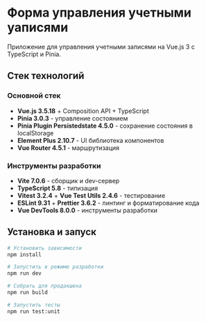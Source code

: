 # Форма управления учетными уаписями

Приложение для управления учетными записями на Vue.js 3 с TypeScript и Pinia.

## Стек технологий

### Основной стек
- **Vue.js 3.5.18** + Composition API + TypeScript
- **Pinia 3.0.3** - управление состоянием
- **Pinia Plugin Persistedstate 4.5.0** - сохранение состояния в localStorage
- **Element Plus 2.10.7** - UI библиотека компонентов
- **Vue Router 4.5.1** - маршрутизация

### Инструменты разработки
- **Vite 7.0.6** - сборщик и dev-сервер
- **TypeScript 5.8** - типизация
- **Vitest 3.2.4** + **Vue Test Utils 2.4.6** - тестирование
- **ESLint 9.31** + **Prettier 3.6.2** - линтинг и форматирование кода
- **Vue DevTools 8.0.0** - инструменты разработки

## Установка и запуск

```bash
# Установить зависимости
npm install

# Запустить в режиме разработки
npm run dev

# Собрать для продакшена
npm run build

# Запустить тесты
npm run test:unit
```
